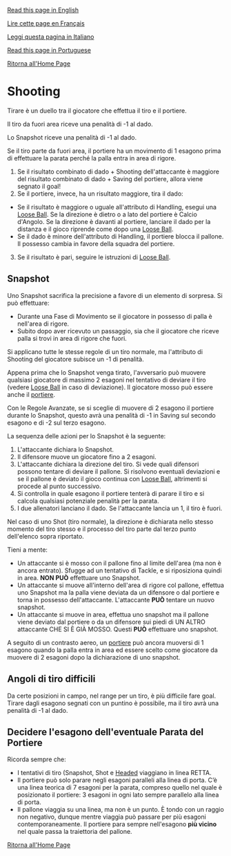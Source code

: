 [Read this page in English](https://counterattackgame.github.io/wiki/shooting)

[Lire cette page en Français](https://counterattackgame.github.io/wiki/fr/shooting)

[Leggi questa pagina in Italiano](https://counterattackgame.github.io/wiki/it/shooting)

[Read this page in Portuguese](https://counterattackgame.github.io/wiki/pt/shooting)

[Ritorna all'Home Page](https://counterattackgame.github.io/wiki/it/index)
# Shooting

Tirare è un duello tra il giocatore che effettua il tiro e il portiere.

Il tiro da fuori area riceve una penalità di -1 al dado.

Lo Snapshot riceve una penalità di -1 al dado.

Se il tiro parte da fuori area, il portiere ha un movimento di 1 esagono prima di effettuare la parata perché la palla entra in area di rigore.

1. Se il risultato combinato di dado + Shooting dell'attaccante è maggiore del risultato combinato di dado + Saving del portiere, allora viene segnato il goal!
2. Se il portiere, invece, ha un risultato maggiore, tira il dado:

- Se il risultato è maggiore o uguale all'attributo di Handling, esegui una [Loose Ball](https://counterattackgame.github.io/wiki/it/loose_ball). Se la direzione è dietro o a lato del portiere è Calcio d'Angolo. Se la direzione è davanti al portiere, lanciare il dado per la distanza e il gioco riprende come dopo una [Loose Ball](https://counterattackgame.github.io/wiki/loose_ball).
- Se il dado è minore dell'attributo di Handling, il portiere blocca il pallone. Il possesso cambia in favore della squadra del portiere.

3. Se il risultato è pari, seguire le istruzioni di [Loose Ball](https://counterattackgame.github.io/wiki/it/loose_ball).

## Snapshot

Uno Snapshot sacrifica la precisione a favore di un elemento di sorpresa. Si può effettuare:

- Durante una Fase di Movimento se il giocatore in possesso di palla è nell'area di rigore.
- Subito dopo aver ricevuto un passaggio, sia che il giocatore che riceve palla si trovi in area di rigore che fuori.

Si applicano tutte le stesse regole di un tiro normale, ma l'attributo di Shooting del giocatore subisce un -1 di penalità.

Appena prima che lo Snapshot venga tirato, l'avversario può muovere qualsiasi giocatore di massimo 2 esagoni nel tentativo di deviare il tiro (vedere [Loose Ball](https://counterattackgame.github.io/wiki/it/loose_ball) in caso di deviazione). Il giocatore mosso può essere anche il [portiere](https://counterattackgame.github.io/wiki/goalkeeper).

Con le Regole Avanzate, se si sceglie di muovere di 2 esagono il portiere durante lo Snapshot, questo avrà una penalità di -1 in Saving sul secondo esagono e di -2 sul terzo esagono.

La sequenza delle azioni per lo Snapshot è la seguente:

1. L'attaccante dichiara lo Snapshot.
2. Il difensore muove un giocatore fino a 2 esagoni.
3. L'attaccante dichiara la direzione del tiro. Si vede quali difensori possono tentare di deviare il pallone. Si risolvono eventuali deviazioni e se il pallone è deviato il gioco continua con [Loose Ball](https://counterattackgame.github.io/wiki/it/loose_ball), altrimenti si procede al punto successivo.
4. Si controlla in quale esagono il portiere tenterà di parare il tiro e si calcola qualsiasi potenziale penalità per la parata.
5. I due allenatori lanciano il dado. Se l'attaccante lancia un 1, il tiro è fuori.

Nel caso di uno Shot (tiro normale), la direzione è dichiarata nello stesso momento del tiro stesso e il processo del tiro parte dal terzo punto dell'elenco sopra riportato.

Tieni a mente:

- Un attaccante si è mosso con il pallone fino al limite dell'area (ma non è ancora entrato). Sfugge ad un tentativo di Tackle, e si riposiziona quindi in area. **NON PUÒ** effettuare uno Snapshot.
- Un attaccante si muove all'interno dell'area di rigore col pallone, effettua uno Snapshot ma la palla viene deviata da un difensore o dal portiere e torna in possesso dell'attaccante. L'attaccante **PUÒ** tentare un nuovo snapshot.
- Un attaccante si muove in area, effettua uno snapshot ma il pallone viene deviato dal portiere o da un difensore sui piedi di UN ALTRO attaccante CHE SI È GIÀ MOSSO. Questi **PUÒ** effettuare uno snapshot.

A seguito di un contrasto aereo, un [portiere](https://counterattackgame.github.io/wiki/it/goalkeeper) può ancora muoversi di 1 esagono quando la palla entra in area ed essere scelto come giocatore da muovere di 2 esagoni dopo la dichiarazione di uno snapshot.

## Angoli di tiro difficili

Da certe posizioni in campo, nel range per un tiro, è più difficile fare goal. Tirare dagli esagono segnati con un puntino è possibile, ma il tiro avrà una penalità di -1 al dado.

## Decidere l'esagono dell'eventuale Parata del Portiere

Ricorda sempre che:

- I tentativi di tiro (Snapshot, Shot e [Headed](https://counterattackgame.github.io/wiki/it/heading) viaggiano in linea RETTA.
- Il portiere può solo parare negli esagoni paralleli alla linea di porta. C’è una linea teorica di 7 esagoni per la parata, compreso quello nel quale è posizionato il portiere: 3 esagoni in ogni lato sempre parallelo alla linea di porta.
- Il pallone viaggia su una linea, ma non è un punto. È tondo con un raggio non negativo, dunque mentre viaggia può passare per più esagoni contemporaneamente.
Il portiere para sempre nell'esagono **più vicino** nel quale passa la traiettoria del pallone.

[Ritorna all'Home Page](https://counterattackgame.github.io/wiki/it/index)
